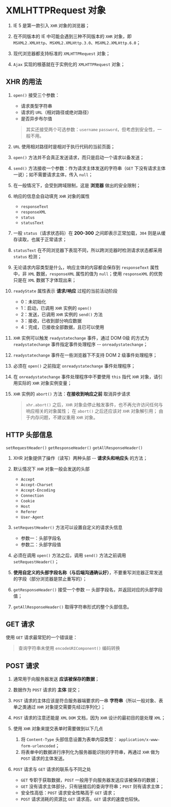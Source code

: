 # XMLHTTPRequest 对象
1. IE 5 是第一款引入 `XHR` 对象的浏览器；

2. 在不同版本的 IE 中可能会遇到三种不同版本的 `XHR` 对象，即 `MSXML2.XMLHttp`、`MSXML2.XMLHttp.3.0`、`MSXML2.XMLHttp.6.0`；

3. 现代浏览器都支持标准的 `XMLHTTPRequest` 对象；

4. `Ajax` 实现的根基就在于实例化的 `XMLHTTPRequest` 对象；

## XHR 的用法
1. `open()` 接受三个参数：
    * 请求类型字符串
    * 请求的 `URL`（相对路径或绝对路径）
    * 是否异步布尔值

    > 其实还接受两个可选参数：`username` `password`，但考虑到安全性，一般不用。

2. `URL` 使用相对路径时是相对于执行代码的当前页面；

3. `open()` 方法并不会真正发送请求，而只是启动一个请求以备发送；

4. `send()` 方法接收一个参数：作为请求主体发送的字符串（`GET` 下没有请求主体一说）；如不需要请求主体，传入 `null`；

5. 在一般情况下，会受到跨域限制，这是 **浏览器** 做出的安全限制；

6. 响应的信息会自动填充 `XHR` 对象的属性
    * `responseText`
    * `responseXML`
    * `status`
    * `statusText`

7. 一般 `status`（请求状态码）在 **200-300** 之间即表示正常加载，`304` 则是从缓存读取，也属于正常请求；

8. `statusText` 在不同浏览器下表现不同，所以跨浏览器时检测请求状态都采用 `status` 检测；

9. 无论请求内容类型是什么，响应主体的内容都会保存到 `responseText` 属性中，非 `XML` 数据，`responseXML` 属性的值为 `null`；使用 `responseXML` 的优势只是在 `XML` 数据下才体现出来；

10. `readyState` 属性表示 **请求/响应** 过程的当前活动阶段
    * 0：未初始化
    * 1：启动，已调用 `XHR` 实例的 `open()`
    * 2：发送，已调用 `XHR` 实例的 `send()` 方法
    * 3：接收，已收到部分响应数据
    * 4：完成，已接收全部数据，且已可以使用

11. `XHR` 实例可以触发 `readystatechange` 事件，通过 DOM 0级 的方式为 `readystatechange` 事件指定事件处理程序 -- `onreadystatechange`；

12.  `readystatechange` 事件在一些浏览器下不支持 DOM 2 级事件处理程序；

13. 必须在 `open()` 之前指定 `onreadystatechange` 事件处理程序；

14. 在 `onreadystatechange` 事件处理程序中不要使用 `this` 指代 `XHR` 对象，请引用实际的 `XHR` 对象实例变量；

15. `XHR` 实例的 `abort()` 方法：**在接收到响应之前** 取消异步请求
    > `xhr.abort()` 之后，`XHR` 对象会停止触发事件，也不再允许访问任何与响应相关的对象属性；
在 `abort()` 之后还应该对 `XHR` 对象解引用；
由于内存问题，不建议重用 `XHR` 对象。

## HTTP 头部信息
`setRequestHeader()` `getResponseHeader()` `getAllResponseHeader()`

1. XHR 对象提供了操作（读写）两种头部 -- **请求头和响应头** 的方法；

2. 默认情况下 `XHR` 对象一般会发送的头部
    * `Accept`
    * `Accept-Charset`
    * `Accept-Encoding`
    * `Connection`
    * `Cookie`
    * `Host`
    * `Referer`
    * `User-Agent`

3. `setRequestHeader()` 方法可以设置自定义的请求头信息
    * 参数一：头部字段名
    * 参数二：头部字段值

4. 必须在调用 `open()` 方法之后，调用 `send()` 方法之前调用 `setRequestHeader()`；

5. **使用自定义的头部字段名称（与后端沟通确认好）**，不要重写浏览器正常发送的字段（部分浏览器是禁止重写的）；

6. `getResponseHeader()` 接受一个参数 -- 头部字段名，并返回对应的头部字段值；

7. `getAllResponseHeader()` 取得字符串形式的整个头部信息。

## GET 请求
使用 `GET` 请求最常犯的一个错误是：
> 查询字符串未使用 `encodeURIComponent()` 编码转换

## POST 请求
1. 通常用于向服务器发送 **应该被保存的数据**；

2. 数据作为 `POST` 请求的 **主体** 提交；

3. `POST` 请求的主体应该是符合服务器端要求的一串 **字符串**（所以一般对象、表单之类通过 `XHR` 对象提交需要先经过序列化）；

4. `POST` 请求的注意还能是 `XML` `DOM` 文档，因为 `XHR` 设计的最初目的是处理 `XML`；

5. 使用 `XHR` 对象来提交表单时需要做到以下几点
    1. 将 `Content-Type` 头部信息设置为表单内容类型： `application/x-www-form-urlencoded`；
    2. 将表单中的数据进行序列化为服务器能识别的字符串，再通过 `XHR` 做为 `POST` 请求的主体发送。

6. `POST` 请求与 `GET` 请求的联系与不同之处
    * `GET` 专职于获取数据，`POST` 一般用于向服务器发送应该被保存的数据；
    * `GET` 没有请求主体部分，只有链接后的查询字符串；`POST` 则有请求主体；
    * 安全性高低：`POST` 请求安全性略高于 `GET` 请求；
    * `POST` 请求消耗的资源比 `GET` 请求高，`GET` 请求的速度也较快。
